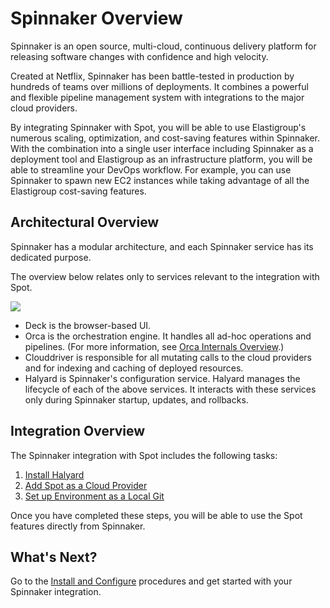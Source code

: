# Spinnaker Overview

Spinnaker is an open source, multi-cloud, continuous delivery platform for releasing software changes with confidence and high velocity.

Created at Netflix, Spinnaker has been battle-tested in production by hundreds of teams over millions of deployments. It combines a powerful and flexible pipeline management system with integrations to the major cloud providers.

By integrating Spinnaker with Spot, you will be able to use Elastigroup's numerous scaling, optimization, and cost-saving features within Spinnaker. With the combination into a single user interface including Spinnaker as a deployment tool and Elastigroup as an infrastructure platform, you will be able to streamline your DevOps workflow. For example, you can use Spinnaker to spawn new EC2 instances while taking advantage of all the Elastigroup cost-saving features.

## Architectural Overview

Spinnaker has a modular architecture, and each Spinnaker service has its dedicated purpose.

The overview below relates only to services relevant to the integration with Spot.

<img src="/tools-and-provisioning/_media/spinnaker overview_1.png" />

- Deck is the browser-based UI.
- Orca is the orchestration engine. It handles all ad-hoc operations and pipelines. (For more information, see [Orca Internals Overview](https://spinnaker.io/guides/developer/service-overviews/orca/).)
- Clouddriver is responsible for all mutating calls to the cloud providers and for indexing and caching of deployed resources.
- Halyard is Spinnaker's configuration service. Halyard manages the lifecycle of each of the above services. It interacts with these services only during Spinnaker startup, updates, and rollbacks.

## Integration Overview

The Spinnaker integration with Spot includes the following tasks:

1. [Install Halyard](tools-and-provisioning/spinnaker/install-configure)
2. [Add Spot as a Cloud Provider](tools-and-provisioning/spinnaker/install-configure)
3. [Set up Environment as a Local Git](tools-and-provisioning/spinnaker/set-up-environment-as-local-git)

Once you have completed these steps, you will be able to use the Spot features directly from Spinnaker.

## What's Next?

Go to the [Install and Configure](tools-and-provisioning/spinnaker/install-configure) procedures and get started with your Spinnaker integration.
